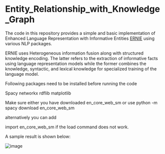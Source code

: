 # Entity_Relationship_with_Knowledge_Graph
The code in this repository provides a simple and basic implementation of Enhanced Language Representation with Informative Entities [ERNIE](https://arxiv.org/abs/1905.07129) using various NLP packages. 

ERNIE uses Heterogeneous information fusion along with structured knowledge encoding. The latter refers to the extraction of informative facts using language representation models while the former combines the knowledge, syntactic, and lexical knowledge for specialized training of the language model. 

Following packages need to be installed before running the code

Spacy
networkx
rdflib
matplotlib

Make sure either you have downloaded en_core_web_sm or use python -m spacy download en_core_web_sm

alternatively you can add 

import en_core_web_sm if the load command does not work. 

A sample result is shown below:

![image](https://user-images.githubusercontent.com/26203136/201359506-eaa828cb-04f5-4d36-8ed0-4425adf7b7c2.png)

